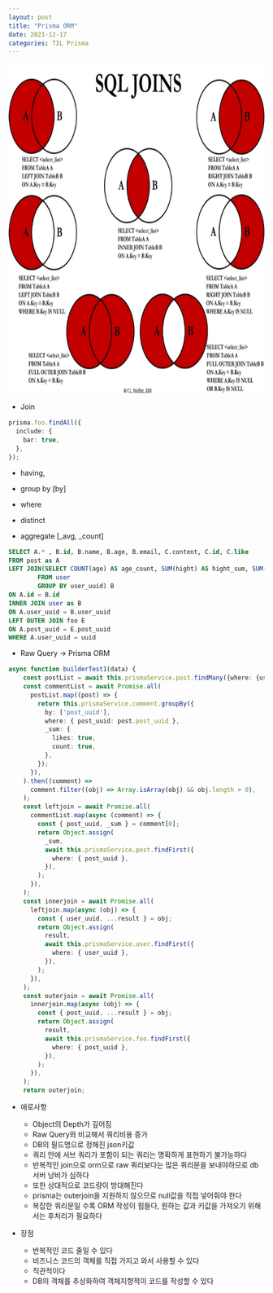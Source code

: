 ```yaml
---
layout: post
title: "Prisma ORM"
date: 2021-12-17
categories: TIL Prisma
---
```


<img src="https://raw.githubusercontent.com/Action2theFuture/Action2theFuture.github.io/main/_posts/Images/JOIN%20SQL.png" width="650" height="650">

- Join

```typescript
prisma.foo.findAll({
  include: {
    bar: true,
  },
});
```

- having,

- group by [by]

- where

- distinct

- aggregate [_avg, _count]

```sql
SELECT A.* , B.id, B.name, B.age, B.email, C.content, C.id, C.like
FROM post as A
LEFT JOIN(SELECT COUNT(age) AS age_count, SUM(hight) AS hight_sum, SUM(weight) AS weight_count, user_uuid
        FROM user
        GROUP BY user_uuid) B
ON A.id = B.id
INNER JOIN user as B
ON A.user_uuid = B.user_uuid
LEFT OUTER JOIN foo E
ON A.post_uuid = E.post_uuid
WHERE A.user_uuid = uuid
```

- Raw Query -> Prisma ORM

```typescript
async function builderTest1(data) {
    const postList = await this.prismaService.post.findMany({where: {user_uuid: data}});
    const commentList = await Promise.all(
      postList.map((post) => {
        return this.prismaService.comment.groupBy({
          by: ['post_uuid'],
          where: { post_uuid: post.post_uuid },
          _sum: {
            likes: true,
            count: true,
          },
        });
      }),
    ).then((comment) =>
      comment.filter((obj) => Array.isArray(obj) && obj.length > 0),
    );
    const leftjoin = await Promise.all(
      commentList.map(async (comment) => {
        const { post_uuid, _sum } = comment[0];
        return Object.assign(
          _sum,
          await this.prismaService.post.findFirst({
            where: { post_uuid },
          }),
        );
      }),
    );
    const innerjoin = await Promise.all(
      leftjoin.map(async (obj) => {
        const { user_uuid, ...result } = obj;
        return Object.assign(
          result,
          await this.prismaService.user.findFirst({
            where: { user_uuid },
          }),
        );
      }),
    );
    const outerjoin = await Promise.all(
      innerjoin.map(async (obj) => {
        const { post_uuid, ...result } = obj;
        return Object.assign(
          result,
          await this.prismaService.foo.findFirst({
            where: { post_uuid },
          }),
        );
      }),
    );
    return outerjoin;
```

- 애로사항

  - Object의 Depth가 깊어짐
  - Raw Query와 비교해서 쿼리비용 증가
  - DB의 필드명으로 정해진 json키값
  - 쿼리 안에 서브 쿼리가 포함이 되는 쿼리는 명확하게 표현하기 불가능하다
  - 반복적인 join으로 orm으로 raw 쿼리보다는 많은 쿼리문을 보내야하므로 db 서버 낭비가 심하다
  - 또한 상대적으로 코드량이 방대해진다
  - prisma는 outerjoin을 지원하지 않으므로 null값을 직접 넣어줘야 한다
  - 복잡한 쿼리문일 수록 ORM 작성이 힘들다, 원하는 값과 키값을 가져오기 위해서는 후처리가 필요하다

- 장점
  - 반복적인 코드 줄일 수 있다
  - 비즈니스 코드의 객체를 직접 가지고 와서 사용할 수 있다
  - 직관적이다
  - DB의 객체를 추상화하여 객체지향적이 코드를 작성할 수 있다
